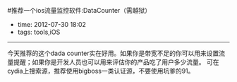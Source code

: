 #推荐一个ios流量监控软件:DataCounter（需越狱）
 
- time: 2012-07-30 18:02
- tags: tools,iOS

---

今天推荐的这个dada counter实在好用。如果你是带宽不足的你可以用来设置流量提醒；如果你是开发人员也可以用来评估你的产品吃了用户多少流量。
可在cydia上搜索源，推荐使用bigboss一类认证源，不要使用坑爹的91。